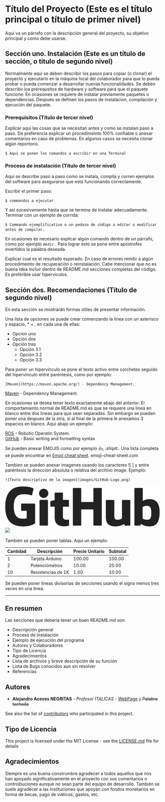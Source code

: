 # Título del Proyecto (Este es el título principal o título de primer nivel)

Aqui va un párrafo con la descripción general del proyecto, su objetivo principal y como debe usarse.

## Sección uno. Instalación (Este es un título de sección, o titulo de segundo nivel)

Normalmente aqui se deben describir los pasos para copiar (o clonar) el proyecto y ejecutarlo en la máquina local del colaborador para que lo pueda probar o pueda comenzar a desarrollar nuevas funcionalidades. Se deben describir los prerequsitos de hardware y software para que el paquete funcione. En ocasiones se requiere de instalar previamente paquetes o dependencias. Después se definen los pasos de instalacion, compilación y ejecución del paquete. 

### Prerequisitos (Título de tercer nivel)

Explicar aqui las cosas que se necesitan antes y como se instalan paso a paso. De preferencia explicar un procedimeinto 100% confiable o anexar comentarios en caso de problemas. En algunos casos se necesita clonar algún reportorio.

```
$ Aqui se ponen los comandos a escribir en una Terminal
```

### Proceso de instalación (Título de tercer nivel)

Aqui se describe paso a paso como se instala, compila y corren ejemplos del software para asegurarse que está funcionando correctamente. 

Escribir el primer paso: 

```
$ commandos a ejecutar
```

Y así sucesivamente hasta que se termine de instalar adecuadamente. Terminar con un ejemplo de corrida:

```
$ Commando ejemplificativo o un pedazo de código a editar o modificar antes de compilar.
```
En ocasiones es necesario explicar algún comando dentro de un párrafo, como por ejemplo `mkdir` . Para lograr esto se pone entre apóstrofes invertidos la palabra deseada. 

Explicar cual es el resultado esperado. En caso de errores remitir a algún procedimeinto de recuperación o reinstalación.
Cabe mencionar que no es buena idea incluir dentro de README.md secciones completas del código. Es preferible usar hipervículos.

## Sección dos. Recomendaciones (Título de segundo nivel) 

En esta sección se mostrarán formas útiles de presentar información.

Una lista de opciones se puede crear comenzando la linea con un asterisco y espacio, * + <space>, en cada una de ellas:
* Opcion uno
* Opción dos
* Opción tres
  - Opción 3.1
  - Opción 3.2
  - Opción 3.3

Para poner un hipervínculo se pone el texto activo entre corchetes seguido del hipervínculo entre paréntesis, como por ejemplo:

    [Maven](https://maven.apache.org/) - Dependency Management.

[Maven](https://maven.apache.org/) - Dependency Management.

En ocasiones se desea tener texto exactamente abajo del anterior. El comportamiento normal de README.md es que se requiere una linea en blanco entre dos lineas para que sean separadas. Sin embargo se pueden poner una despues de la otra, si al final de la primera le anexamos 3 espacios en blanco. Aqui abajo un ejemplo:

[ROS](http://ros.org) - Robotic Operatin System.   
[GitHub](https://help.github.com/en/articles/basic-writing-and-formatting-syntax) - Basic writing and formatting syntax

Se pueden anexar EMOJIS como por ejemplo :+1:, :shipit:.  Una lista completa se puede encontrar en [Emoji cheat sheet](https://www.webfx.com/tools/emoji-cheat-sheet/). emoji-cheat-sheet.com

Tambien se pueden anexar imagenes usando los caracteres ![ ] y entre paréntesis la dirección absoluta o relativa del archivo image. Ejemplo:

    ![Texto descriptivo de la imagen](images/GitHub-Logo.png)  

![Texto descriptivo de la imagen](images/GitHub-Logo.png)
![](http://www.ros.org/wp-content/uploads/2016/05/kinetic.png)

También se pueden poner tablas. Aqui un ejemplo:

| Cantidad | Descripción | Precio Unitario | Subtotal |
| --- | --- | --- | --- |
| 1 | Tarjeta Arduino | 100.00 | 100.00 |
| 2 | Potenciómetros | 10.00 | 20.00 |
| 10 | Resistencias de 1K| 1.00 | 10.00 |



Se pueden poner lineas divisorias de secciones usando el signo menos tres veces en una linea.

---



## En resumen


Las secciones que debería tener un buen README.md son:
* Descripción general
* Proceso de instalación
* Ejemplo de ejecución del programa
* Autores y Colaboradores
* Tipo de Licencia
* Agradecimientos
* Lista de archivos y breve descripción de su función
* Lista de Bugs conocidos aun sin resolver
* Referencias 


## Autores

* **Alejandro Aceves NEGRITAS** - *Profesor ITALICAS* - [WebPage](http://homepage.cem.itesm.mx/aaceves) y  ~~Palabra tachada~~

See also the list of [contributors](https://github.com/your/project/contributors) who participated in this project.

## Tipo de Licencia

This project is licensed under the MIT License - see the [LICENSE.md](LICENSE.md) file for details

## Agradecimientos

Siempre es una buena construmbre agradecer a todos aquellos que nos han apoyado significativamente en el proyecto con sus comentarios o controibuciones aunque no sean parte del equipo de desarrollo. También se suele agradecer a las instituciones que apoyan con fondos monetarios en forma de becas, pago de viáticos, gastos, etc.
